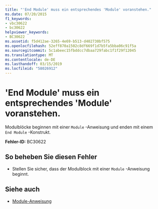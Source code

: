 ```yaml
---
title: "'End Module' muss ein entsprechendes 'Module' voranstehen."
ms.date: 07/20/2015
f1_keywords:
- vbc30622
- bc30622
helpviewer_keywords:
- BC30622
ms.assetid: f5d412ae-3265-4e69-b513-d402730bf575
ms.openlocfilehash: 52eff870a1502c8df669f1d7b5fa5bba06c91f5a
ms.sourcegitcommit: 5c1abeec15fbddcc7dbaa729fabc1f1f29f12045
ms.translationtype: MT
ms.contentlocale: de-DE
ms.lasthandoff: 03/15/2019
ms.locfileid: "58026912"
---
```

# <a name="end-module-must-be-preceded-by-a-matching-module"></a>'End Module' muss ein entsprechendes 'Module' voranstehen.
Modulblöcke beginnen mit einer `Module` -Anweisung und enden mit einem `End Module` -Konstrukt.  
  
 **Fehler-ID:** BC30622  
  
## <a name="to-correct-this-error"></a>So beheben Sie diesen Fehler  
  
-   Stellen Sie sicher, dass der Modulblock mit einer `Module` -Anweisung beginnt.  
  
## <a name="see-also"></a>Siehe auch

- [Module-Anweisung](../../visual-basic/language-reference/statements/module-statement.md)
